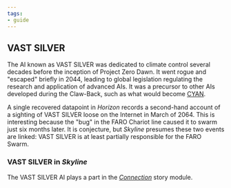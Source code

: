```yaml
---
tags:
- guide
---
```


## VAST SILVER

The AI known as VAST SILVER was dedicated to climate control several decades before the inception of Project Zero Dawn.
It went rogue and "escaped" briefly in 2044, leading to global legislation regulating the research and application of advanced AIs.
It was a precursor to other AIs developed during the Claw-Back, such as what would become [CYAN](235-cyan.md).

A single recovered datapoint in _Horizon_ records a second-hand account of a sighting of VAST SILVER loose on the Internet in March of 2064.
This is interesting because the "bug" in the FARO Chariot line caused it to swarm just six months later.
It is conjecture, but _Skyline_ presumes these two events are linked: VAST SILVER is at least partially responsible for the FARO Swarm.

### VAST SILVER in _Skyline_

The VAST SILVER AI plays a part in the [_Connection_](../../story/connection) story module.
